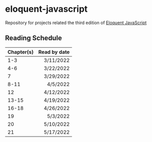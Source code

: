 # eloquent-javascript
Repository for projects related the third edition of [Eloquent JavaScript](https://eloquentjavascript.net/)

## Reading Schedule

| Chapter(s) | Read by date |
| :--------- | -----------: |
| 1-3        | 3/11/2022    |
| 4-6        | 3/22/2022    |
| 7          | 3/29/2022    |
| 8-11       | 4/5/2022     |
| 12         | 4/12/2022    |
| 13-15      | 4/19/2022    |
| 16-18      | 4/26/2022    |
| 19         | 5/3/2022     |
| 20         | 5/10/2022    |
| 21         | 5/17/2022    |